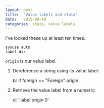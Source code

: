 ```yaml
---
layout: post
title:  "Value labels and stata"
date:   2015-09-10
categories: stata, value labels
---
```


I've looked these up at least ten times.

    sysuse auto
    label dir

`origin` is our value label. 

1. Dereference a string using its value label:

    br if foreign == "Foreign":origin

2. Retrieve the value label from a numeric:

    di `:label origin 0'


